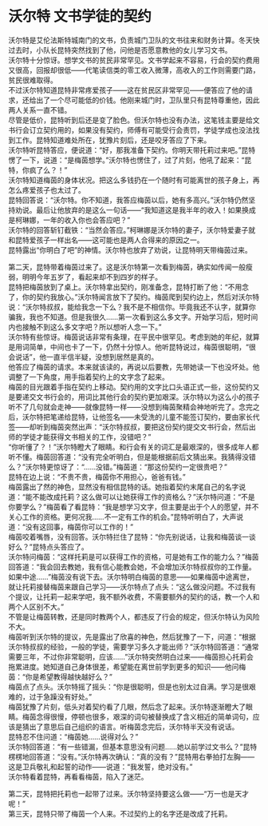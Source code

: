 # 沃尔特 文书学徒的契约
沃尔特是艾伦法斯特城南门的文书，负责城门卫队的文书往来和财务计算。冬天快过去时，小队长昆特突然找到了他，问他是否愿意教他的女儿学习文书。  
沃尔特十分惊讶。想学文书的贫民非常罕见。文书学起来不容易，行会的契约费用又很高，回报却很低——代笔读信类的零工收入微薄，高收入的工作则需要门路，贫民很难取得。  
不过沃尔特知道昆特非常疼爱孩子——这在贫民区非常罕见——便答应了他的请求，还给出了一个尽可能低的价钱。他刚来城门时，卫队里只有昆特尊重他，因此两人关系一直不错。  
尽管是低价，昆特听到后还是变了脸色。但沃尔特也没有办法，这笔钱主要是给文书行会订立契约用的，如果没有契约，师傅有可能受行会责罚，学徒学成也没法找到工作。昆特知道难处所在，犹豫片刻后，还是咬牙答应了下来。  
沃尔特听昆特答应，便说道：“好，那我准备下契约。你明天带托莉过来吧。”昆特愣了一下，说道：“是梅茵想学。”沃尔特也愣住了，过了片刻，他吼了起来：“昆特，你疯了么？！”  
沃尔特知道梅茵的身体状况。把这么多钱扔在一个随时有可能离世的孩子身上，再怎么疼爱孩子也太过了。  
昆特回答说：“沃尔特。你不知道，我答应梅茵以后，她有多高兴。”沃尔特仍然坚持劝说。最后让他放弃的是这么一句话——“我知道这是我半年的收入！如果换成是柯琳娜，一年的收入你也会答应吧？”  
沃尔特的回答斩钉截铁：“当然会答应。”柯琳娜是沃尔特的妻子，沃尔特爱妻子就和昆特爱孩子一样出名——这可能也是两人合得来的原因之一。  
昆特露出“你明白了吧”的神情。沃尔特也放弃了劝说，让昆特明天带梅茵过来。  


第二天，昆特带着梅茵过来了。这是沃尔特第一次看到梅茵，确实如传闻一般瘦弱，明明今年五岁了，看起来却不到四岁的样子。  
昆特把梅茵放到了桌上。沃尔特拿出契约，刚准备念，昆特打断了他：“不用念了，你的契约我放心。”沃尔特闻言放下了契约。梅茵爬到契约边上，然后对沃尔特说：“沃尔特叔叔，能给我念一下么？我不是不相信你。毕竟我还不认字，就算你骗我，我也不知道。但是我很久……第一次看到这么多文字。开始学习后，短时间内也接触不到这么多文字吧？所以想听人念一下。”  
沃尔特有些惊讶。梅茵说话非常有条理，在平民中很罕见。考虑到她的年纪，就算是用词简单，中间也卡了一下，仍然十分惊人。他听昆特说过，梅茵很聪明，“很会说话”，他一直半信半疑，没想到居然是真的。  
他答应了梅茵的请求。本来就该读的，再说以后要教，先带她读一下也没坏处。他调整了一下角度，用手指着契约上的文字念了起来。  
梅茵的目光跟着手指在契约上移动。契约用的文字比口头语正式一些，这份契约又是要递交文书行会的，用词比其他行会的契约更加艰深。沃尔特以为这么小的孩子听不了几句就会走神——就像昆特一样——没想到梅茵聚精会神地听完了。念完之后，沃尔特把笔递给昆特，让他签名——未受洗的儿童不能签订契约，要由家长代签——却听到梅茵突然出声：“沃尔特叔叔，要把这份契约提交文书行会，然后出师的学徒才能获得文书相关的工作，没错吧？”  
“你听懂了？！”沃尔特瞪大了眼睛。和行会有关的词汇是最艰深的，很多成年人都听不懂。梅茵回答道：“没有完全听明白，但是能根据前后文猜出来。我猜得没错么？”沃尔特更惊讶了：“……没错。”梅茵道：“那这份契约一定很贵吧？”  
昆特在边上说：“不贵不贵，梅茵你不用担心，爸爸有钱。”  
梅茵露出了然的神色，显然没有相信昆特的话。她指着契约末尾自己的名字说道：“能不能改成托莉？这么做可以让她获得工作的资格么？”沃尔特问道：“不是你要学么？”梅茵看了看昆特：“我是想学习文字，但主要是出于个人的愿望，并不关心工作的资格。更何况我……不一定有工作的机会。”昆特听明白了，大声说道：“没有这回事，梅茵你可以工作的！”  
梅茵咬着嘴唇，没有回答。沃尔特拦住了昆特：“你先别说话，让我和梅茵谈一谈好么？”昆特点头答应了。  
沃尔特问梅茵：“这样托莉是可以获得工作的资格，可是她有工作的能力么？”梅茵回答道：“我会回去教她，我有信心能教会她，不会增加沃尔特叔叔你的工作量。如果中途……”梅茵没有说下去。沃尔特明白梅茵的意思——如果梅茵中途离世，就让托莉接替梅茵来跟自己学习——沃尔特点了点头：“这么做没问题。不过我有个提议，让托莉一起来学吧，我不额外收费，不需要额外的契约的话，教一个人和两个人区别不大。”  
不管是让梅茵转教，还是同时教两个人，都违反了行会的规定，但沃尔特认为风险不大。  
梅茵听到沃尔特的提议，先是露出了欣喜的神色，然后犹豫了一下，问道：“根据沃尔特叔叔的经验，一般的学徒，需要学习多久才能出师？”沃尔特回答道：“通常需要三年，不过你非常聪明，应该……”沃尔特突然明白过来——梅茵担心托莉会拖累进度。她知道自己身体很差，希望能在离世前学到更多的知识——他问梅茵：“你是希望教得越快越好么？”  
梅茵点了点头。沃尔特摇了摇头：“你是很聪明，但是也别太过自满。学习是很艰难的，过于急躁没有好处。”  
梅茵犹豫了片刻，低头对着契约看了几眼，然后念了起来。沃尔特逐渐瞪大了眼睛。梅茵念得很慢，停顿也很多，艰深的词句被替换成了含义相近的简单词句，应该是猜出了意思后自己组织的语言。听梅茵念完后，沃尔特半天没有说话。  
昆特忍不住问道：“梅茵她……说得对么？”  
沃尔特回答道：“有一些错漏，但基本意思没有问题……她以前学过文书么？”昆特楞楞地回答道：“没有。”沃尔特再次确认：“真的没有？”昆特用右拳拍打左胸——这是卫兵敬礼和起誓的动作——说道：“我发誓，绝对没有。”  
沃尔特看着昆特，再看看梅茵，陷入了迷茫。  


第二天，昆特把托莉也一起带了过来。沃尔特坚持要这么做——“万一也是天才呢！”  
第三天，昆特只带了梅茵一个人来。不过契约上的名字还是改成了托莉。  

